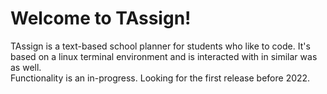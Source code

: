 # Welcome to TAssign!
TAssign is a text-based school planner for students who like to code. It's based on a linux terminal environment and is interacted with in similar was as well.
<br />
Functionality is an in-progress. Looking for the first release before 2022.
